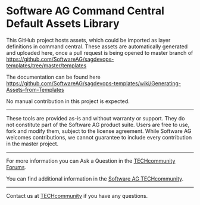 # Software AG Command Central Default Assets Library

This GitHub project hosts assets, which could be imported as layer definitions in command central. These assets are automatically generated and uploaded here, once a pull request is being opened to master branch of https://github.com/SoftwareAG/sagdevops-templates/tree/master/templates

The documentation can be found here https://github.com/SoftwareAG/sagdevops-templates/wiki/Generating-Assets-from-Templates


No manual contribution in this project is expected.

______________________
These tools are provided as-is and without warranty or support. They do not constitute part of the Software AG product suite. Users are free to use, fork and modify them, subject to the license agreement. While Software AG welcomes contributions, we cannot guarantee to include every contribution in the master project.	
______________________
For more information you can Ask a Question in the [TECHcommunity Forums](http://techcommunity.softwareag.com/home/-/product/name/command-central).

You can find additional information in the [Software AG TECHcommunity](http://tech.forums.softwareag.com/techjforum/forums/list.page?product=command-central).
_______________________

Contact us at [TECHcommunity](mailto:technologycommunity@softwareag.com?subject=Github/SoftwareAG) if you have any questions.

